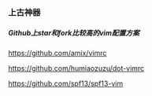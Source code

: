 ### 上古神器

##### Github上star和fork比较高的vim配置方案

https://github.com/amix/vimrc

https://github.com/humiaozuzu/dot-vimrc

https://github.com/spf13/spf13-vim
